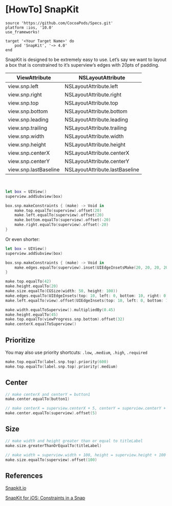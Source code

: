 # [HowTo] SnapKit


```
source 'https://github.com/CocoaPods/Specs.git'
platform :ios, '10.0'
use_frameworks!

target '<Your Target Name>' do
    pod 'SnapKit', '~> 4.0'
end
```

SnapKit is designed to be extremely easy to use. Let’s say we want to layout a box that is constrained to it’s superview’s edges with 20pts of padding.

| ViewAttribute  |    NSLayoutAttribute   |
|----------------|------------------------|
| view.snp.left  | NSLayoutAttribute.left |
| view.snp.right |	NSLayoutAttribute.right|
| view.snp.top	 |  NSLayoutAttribute.top|
| view.snp.bottom|	NSLayoutAttribute.bottom|
| view.snp.leading|	NSLayoutAttribute.leading|
| view.snp.trailing|	NSLayoutAttribute.trailing|
| view.snp.width|	NSLayoutAttribute.width|
| view.snp.height|	NSLayoutAttribute.height|
| view.snp.centerX|	NSLayoutAttribute.centerX|
| view.snp.centerY|	NSLayoutAttribute.centerY|
| view.snp.lastBaseline|	NSLayoutAttribute.lastBaseline|

<br />

```swift
let box = UIView()
superview.addSubview(box)

box.snp.makeConstraints { (make) -> Void in
    make.top.equalTo(superview).offset(20)
    make.left.equalTo(superview).offset(20)
    make.bottom.equalTo(superview).offset(-20)
    make.right.equalTo(superview).offset(-20)
}
```

Or even shorter:

```swift
let box = UIView()
superview.addSubview(box)

box.snp.makeConstraints { (make) -> Void in
    make.edges.equalTo(superview).inset(UIEdgeInsetsMake(20, 20, 20, 20))
}
```

```swift
make.top.equalTo(42)
make.height.equalTo(20)
make.size.equalTo(CGSize(width: 50, height: 100))
make.edges.equalTo(UIEdgeInsets(top: 10, left: 0, bottom: 10, right: 0))
make.left.equalTo(view).offset(UIEdgeInsets(top: 10, left: 0, bottom: 10, right: 0))

make.width.equalToSuperview().multipliedBy(0.45)
make.height.equalTo(45)
make.top.equalTo(viewProgress.snp.bottom).offset(32)
make.centerX.equalToSuperview()
```

## Prioritize

You may also use priority shortcuts: `.low`, `.medium`, `.high`, `.required`

```swift
make.top.equalTo(label.snp.top).priority(600)
make.top.equalTo(label.snp.top).priority(.medium)
```

## Center

```swift
// make centerX and centerY = button1
make.center.equalTo(button1)

// make centerX = superview.centerX + 5, centerY = superview.centerY + 5
make.center.equalTo(superview).offset(5)
```

## Size

```swift
// make width and height greater than or equal to titleLabel
make.size.greaterThanOrEqualTo(titleLabel)

// make width = superview.width + 100, height = superview.height + 100
make.size.equalTo(superview).offset(100)
```

## References

[Snapkit.io](http://snapkit.io/docs/)

[SnapKit for iOS: Constraints in a Snap](https://www.raywenderlich.com/3225401-snapkit-for-ios-constraints-in-a-snap)
